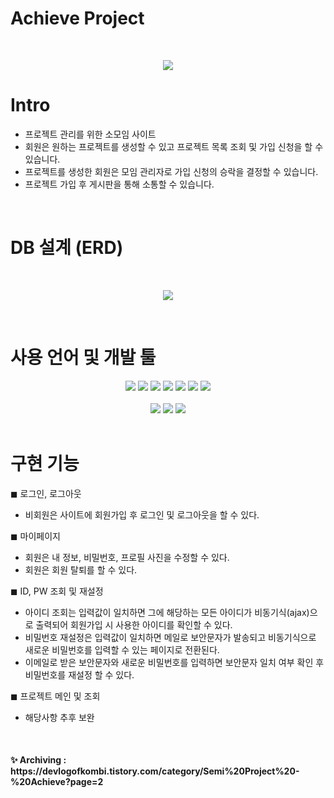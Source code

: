 # Achieve Project
<br>
<p align="center"><img src="https://user-images.githubusercontent.com/84611460/182769354-23000e66-8c89-4ca6-b106-65da6c7307c2.png">

<br>

# Intro
- 프로젝트 관리를 위한 소모임 사이트
- 회원은 원하는 프로젝트를 생성할 수 있고 프로젝트 목록 조회 및 가입 신청을 할 수 있습니다.
- 프로젝트를 생성한 회원은 모임 관리자로 가입 신청의 승락을 결정할 수 있습니다. 
- 프로젝트 가입 후 게시판을 통해 소통할 수 있습니다. 

<br>

# DB 설계 (ERD)
<br>
<p align="center"><img src="https://user-images.githubusercontent.com/84611460/182769997-a31606f9-f435-4045-a63f-9202fa03bd05.png"></p>

<br>

# 사용 언어 및 개발 툴
<div align="center">
  <img src="https://img.shields.io/badge/html-E34F26?style=for-the-badge&logo=html5&logoColor=white"> 
  <img src="https://img.shields.io/badge/css-1572B6?style=for-the-badge&logo=css3&logoColor=white"> 
  <img src="https://img.shields.io/badge/javascript-yellow?style=for-the-badge&logo=javascript&logoColor=white">
  <img src="https://img.shields.io/badge/jsp-green?style=for-the-badge&logo=jsp&logoColor=white"> 
  <img src="https://img.shields.io/badge/JAVA-007396?style=for-the-badge&logo=java&logoColor=white"> 
  <img src="https://img.shields.io/badge/servlet-skyblue?style=for-the-badge&logo=servlet&logoColor=white"> 
  <img src="https://img.shields.io/badge/oracle-F80000?style=for-the-badge&logo=oracle&logoColor=white"> <br>

  <br>
  <img src="https://img.shields.io/badge/eclipse-blue?style=for-the-badge&logo=eclipse&logoColor=white"> 
  <img src="https://img.shields.io/badge/github-181717?style=for-the-badge&logo=github&logoColor=white"> 
  <img src="https://img.shields.io/badge/apache tomcat-F8DC75?style=for-the-badge&logo=apachetomcat&logoColor=black"> 
</div>

<br>

# 구현 기능
◼ 로그인, 로그아웃 <br>
- 비회원은 사이트에 회원가입 후 로그인 및 로그아웃을 할 수 있다. 

◼ 마이페이지 <br>
- 회원은 내 정보, 비밀번호, 프로필 사진을 수정할 수 있다. 
- 회원은 회원 탈퇴를 할 수 있다. 

◼ ID, PW 조회 및 재설정 <br>
- 아이디 조회는 입력값이 일치하면 그에 해당하는 모든 아이디가 비동기식(ajax)으로 출력되어 회원가입 시 사용한 아이디를 확인할 수 있다.
- 비밀번호 재설정은 입력값이 일치하면 메일로 보안문자가 발송되고 비동기식으로 새로운 비밀번호를 입력할 수 있는 페이지로 전환된다. 
- 이메일로 받은 보안문자와 새로운 비밀번호를 입력하면 보안문자 일치 여부 확인 후 비밀번호를 재설정 할 수 있다. 

◼ 프로젝트 메인 및 조회 <br>
- 해당사항 추후 보완

<br>

<h4> ✨ Archiving : https://devlogofkombi.tistory.com/category/Semi%20Project%20-%20Achieve?page=2 </h4>
